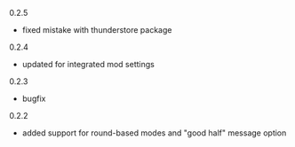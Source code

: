 0.2.5
- fixed mistake with thunderstore package

0.2.4
- updated for integrated mod settings

0.2.3
- bugfix

0.2.2
- added support for round-based modes and "good half" message option